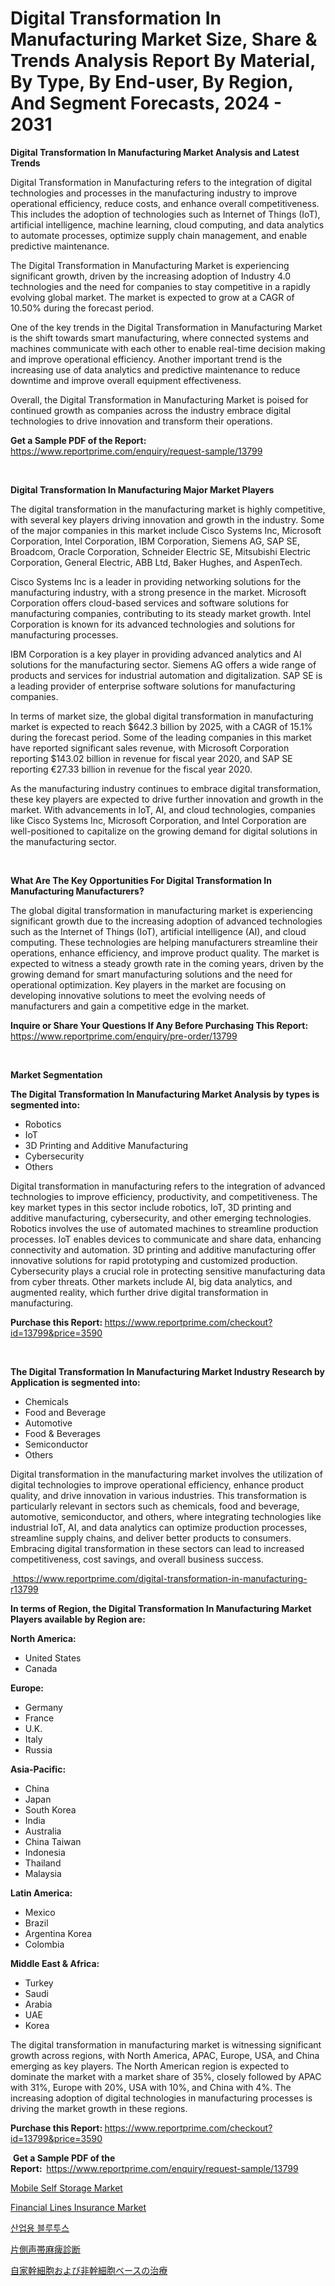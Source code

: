 <p><h1>Digital Transformation In Manufacturing Market Size, Share & Trends Analysis Report By Material, By Type, By End-user, By Region, And Segment Forecasts, 2024 - 2031</h1></p><p><strong>Digital Transformation In Manufacturing Market Analysis and Latest Trends</strong></p>
<p><p>Digital Transformation in Manufacturing refers to the integration of digital technologies and processes in the manufacturing industry to improve operational efficiency, reduce costs, and enhance overall competitiveness. This includes the adoption of technologies such as Internet of Things (IoT), artificial intelligence, machine learning, cloud computing, and data analytics to automate processes, optimize supply chain management, and enable predictive maintenance.</p><p>The Digital Transformation in Manufacturing Market is experiencing significant growth, driven by the increasing adoption of Industry 4.0 technologies and the need for companies to stay competitive in a rapidly evolving global market. The market is expected to grow at a CAGR of 10.50% during the forecast period.</p><p>One of the key trends in the Digital Transformation in Manufacturing Market is the shift towards smart manufacturing, where connected systems and machines communicate with each other to enable real-time decision making and improve operational efficiency. Another important trend is the increasing use of data analytics and predictive maintenance to reduce downtime and improve overall equipment effectiveness.</p><p>Overall, the Digital Transformation in Manufacturing Market is poised for continued growth as companies across the industry embrace digital technologies to drive innovation and transform their operations.</p></p>
<p><strong>Get a Sample PDF of the Report:&nbsp;</strong> <a href="https://www.reportprime.com/enquiry/request-sample/13799">https://www.reportprime.com/enquiry/request-sample/13799</a></p>
<p>&nbsp;</p>
<p><strong>Digital Transformation In Manufacturing Major Market Players</strong></p>
<p><p>The digital transformation in the manufacturing market is highly competitive, with several key players driving innovation and growth in the industry. Some of the major companies in this market include Cisco Systems Inc, Microsoft Corporation, Intel Corporation, IBM Corporation, Siemens AG, SAP SE, Broadcom, Oracle Corporation, Schneider Electric SE, Mitsubishi Electric Corporation, General Electric, ABB Ltd, Baker Hughes, and AspenTech.</p><p>Cisco Systems Inc is a leader in providing networking solutions for the manufacturing industry, with a strong presence in the market. Microsoft Corporation offers cloud-based services and software solutions for manufacturing companies, contributing to its steady market growth. Intel Corporation is known for its advanced technologies and solutions for manufacturing processes.</p><p>IBM Corporation is a key player in providing advanced analytics and AI solutions for the manufacturing sector. Siemens AG offers a wide range of products and services for industrial automation and digitalization. SAP SE is a leading provider of enterprise software solutions for manufacturing companies.</p><p>In terms of market size, the global digital transformation in manufacturing market is expected to reach $642.3 billion by 2025, with a CAGR of 15.1% during the forecast period. Some of the leading companies in this market have reported significant sales revenue, with Microsoft Corporation reporting $143.02 billion in revenue for fiscal year 2020, and SAP SE reporting €27.33 billion in revenue for the fiscal year 2020.</p><p>As the manufacturing industry continues to embrace digital transformation, these key players are expected to drive further innovation and growth in the market. With advancements in IoT, AI, and cloud technologies, companies like Cisco Systems Inc, Microsoft Corporation, and Intel Corporation are well-positioned to capitalize on the growing demand for digital solutions in the manufacturing sector.</p></p>
<p>&nbsp;</p>
<p><strong>What Are The Key Opportunities For Digital Transformation In Manufacturing Manufacturers?</strong></p>
<p><p>The global digital transformation in manufacturing market is experiencing significant growth due to the increasing adoption of advanced technologies such as the Internet of Things (IoT), artificial intelligence (AI), and cloud computing. These technologies are helping manufacturers streamline their operations, enhance efficiency, and improve product quality. The market is expected to witness a steady growth rate in the coming years, driven by the growing demand for smart manufacturing solutions and the need for operational optimization. Key players in the market are focusing on developing innovative solutions to meet the evolving needs of manufacturers and gain a competitive edge in the market.</p></p>
<p><strong>Inquire or Share Your Questions If Any Before Purchasing This Report:</strong> <a href="https://www.reportprime.com/enquiry/pre-order/13799">https://www.reportprime.com/enquiry/pre-order/13799</a></p>
<p>&nbsp;</p>
<p><strong>Market Segmentation</strong></p>
<p><strong>The Digital Transformation In Manufacturing Market Analysis by types is segmented into:</strong></p>
<p><ul><li>Robotics</li><li>IoT</li><li>3D Printing and Additive Manufacturing</li><li>Cybersecurity</li><li>Others</li></ul></p>
<p><p>Digital transformation in manufacturing refers to the integration of advanced technologies to improve efficiency, productivity, and competitiveness. The key market types in this sector include robotics, IoT, 3D printing and additive manufacturing, cybersecurity, and other emerging technologies. Robotics involves the use of automated machines to streamline production processes. IoT enables devices to communicate and share data, enhancing connectivity and automation. 3D printing and additive manufacturing offer innovative solutions for rapid prototyping and customized production. Cybersecurity plays a crucial role in protecting sensitive manufacturing data from cyber threats. Other markets include AI, big data analytics, and augmented reality, which further drive digital transformation in manufacturing.</p></p>
<p><strong>Purchase this Report:&nbsp;</strong><a href="https://www.reportprime.com/checkout?id=13799&price=3590">https://www.reportprime.com/checkout?id=13799&price=3590</a></p>
<p>&nbsp;</p>
<p><strong>The Digital Transformation In Manufacturing Market Industry Research by Application is segmented into:</strong></p>
<p><ul><li>Chemicals</li><li>Food and Beverage</li><li>Automotive</li><li>Food & Beverages</li><li>Semiconductor</li><li>Others</li></ul></p>
<p><p>Digital transformation in the manufacturing market involves the utilization of digital technologies to improve operational efficiency, enhance product quality, and drive innovation in various industries. This transformation is particularly relevant in sectors such as chemicals, food and beverage, automotive, semiconductor, and others, where integrating technologies like industrial IoT, AI, and data analytics can optimize production processes, streamline supply chains, and deliver better products to consumers. Embracing digital transformation in these sectors can lead to increased competitiveness, cost savings, and overall business success.</p></p>
<p><a href="https://www.reportprime.com/digital-transformation-in-manufacturing-r13799">&nbsp;https://www.reportprime.com/digital-transformation-in-manufacturing-r13799</a></p>
<p><strong>In terms of Region, the Digital Transformation In Manufacturing Market Players available by Region are:</strong></p>
<p>
    <p> <strong> North America: </strong>
        <ul>
            <li>United States</li>
            <li>Canada</li>
        </ul>
        </p> 
    <p> <strong> Europe: </strong>
        <ul>
            <li>Germany</li>
            <li>France</li>
            <li>U.K.</li>
            <li>Italy</li>
            <li>Russia</li>
        </ul>
        </p> 
    <p> <strong> Asia-Pacific: </strong>
        <ul>
            <li>China</li>
            <li>Japan</li>
            <li>South Korea</li>
            <li>India</li>
            <li>Australia</li>
            <li>China Taiwan</li>
            <li>Indonesia</li>
            <li>Thailand</li>
            <li>Malaysia</li>
        </ul>
        </p> 
    <p> <strong> Latin America: </strong>
        <ul>
            <li>Mexico</li>
            <li>Brazil</li>
            <li>Argentina Korea</li>
            <li>Colombia</li>
        </ul>
        </p> 
    <p> <strong> Middle East & Africa: </strong>
        <ul>
            <li>Turkey</li>
            <li>Saudi</li>
            <li>Arabia</li>
            <li>UAE</li>
            <li>Korea</li>
        </ul>
    </p>
    </p>
<p><p>The digital transformation in manufacturing market is witnessing significant growth across regions, with North America, APAC, Europe, USA, and China emerging as key players. The North American region is expected to dominate the market with a market share of 35%, closely followed by APAC with 31%, Europe with 20%, USA with 10%, and China with 4%. The increasing adoption of digital technologies in manufacturing processes is driving the market growth in these regions.</p></p>
<p><strong>Purchase this Report: </strong><a href="https://www.reportprime.com/checkout?id=13799&price=3590">https://www.reportprime.com/checkout?id=13799&price=3590</a></p>
<p>&nbsp;<strong>Get a Sample PDF of the Report:&nbsp;&nbsp;</strong><a href="https://www.reportprime.com/enquiry/request-sample/13799">https://www.reportprime.com/enquiry/request-sample/13799</a></p>
<p><strong></strong></p>
<p><p><a href="https://github.com/EunaWiegad2023/Market-Research-Report-List-1/blob/main/mobile-self-storage-market.md">Mobile Self Storage Market</a></p><p><a href="https://github.com/gracielawharr/Market-Research-Report-List-1/blob/main/financial-lines-insurance-market.md">Financial Lines Insurance Market</a></p><p><a href="https://medium.com/@thadnader1941/%EC%82%B0%EC%97%85%EC%9A%A9-%EB%B8%94%EB%A3%A8%ED%88%AC%EC%8A%A4-%EC%8B%9C%EC%9E%A5-%EC%A0%84%EB%A7%9D-%EC%82%B0%EC%97%85-%EA%B0%9C%EC%9A%94-%EB%B0%8F-%EC%98%88%EC%B8%A1-2024%EB%85%84%EB%B6%80%ED%84%B0-2031%EB%85%84%EA%B9%8C%EC%A7%80-1e7af452eb32">산업용 블루투스</a></p><p><a href="https://github.com/oqxogxyvqe90775/Market-Research-Report-List-2/blob/main/951620780553.md">片側声帯麻痺診断</a></p><p><a href="https://github.com/WhitneyMurphy1982/Market-Research-Report-List-1/blob/main/168821080552.md">自家幹細胞および非幹細胞ベースの治療</a></p></p>